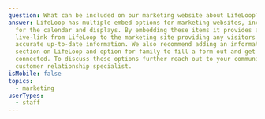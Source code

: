 ```yaml
---
question: What can be included on our marketing website about LifeLoop?
answer: LifeLoop has multiple embed options for marketing websites, including
  for the calendar and displays. By embedding these items it provides a
  live-link from LifeLoop to the marketing site providing any visitors the most
  accurate up-to-date information. We also recommend adding an information
  section on LifeLoop and option for family to fill a form out and get
  connected. To discuss these options further reach out to your community's
  customer relationship specialist.
isMobile: false
topics:
  - marketing
userTypes:
  - staff
---
```

